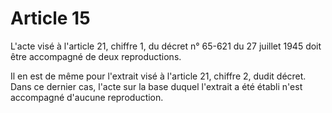 # Article 15

L'acte visé à l'article 21, chiffre 1, du décret n° 65-621 du 27 juillet 1945 doit être accompagné de deux reproductions.

Il en est de même pour l'extrait visé à l'article 21, chiffre 2, dudit décret. Dans ce dernier cas, l'acte sur la base duquel l'extrait a été établi n'est accompagné d'aucune reproduction.
